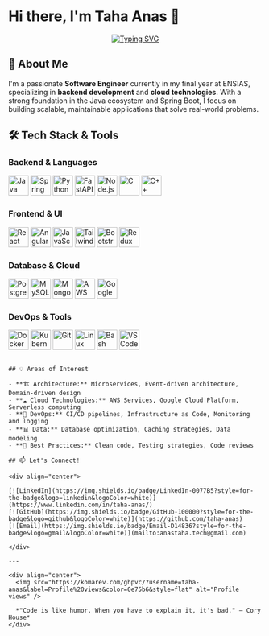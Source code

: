 # Hi there, I'm Taha Anas 👋

<div align="center">
  
[![Typing SVG](https://readme-typing-svg.herokuapp.com?font=Fira+Code&weight=500&size=22&pause=1000&color=2196F3&center=true&vCenter=true&width=600&lines=Taha+Anas;Software+Engineer;Backend+Development+Enthusiast;Cloud+%26+Microservices+Architect;Spring+Boot+Developer)](https://git.io/typing-svg)

</div>

## 🚀 About Me

I'm a passionate **Software Engineer** currently in my final year at ENSIAS, specializing in **backend development** and **cloud technologies**. With a strong foundation in the Java ecosystem and Spring Boot, I focus on building scalable, maintainable applications that solve real-world problems.




## 🛠️ Tech Stack & Tools

### Backend & Languages
<p align="left">
  <img src="https://raw.githubusercontent.com/danielcranney/readme-generator/main/public/icons/skills/java-colored.svg" alt="Java" width="40" height="40"/>
  <img src="https://raw.githubusercontent.com/danielcranney/readme-generator/main/public/icons/skills/spring-boot-colored.svg" alt="Spring Boot" width="40" height="40"/>
  <img src="https://raw.githubusercontent.com/danielcranney/readme-generator/main/public/icons/skills/python-colored.svg" alt="Python" width="40" height="40"/>
  <img src="https://raw.githubusercontent.com/danielcranney/readme-generator/main/public/icons/skills/fastapi-colored.svg" alt="FastAPI" width="40" height="40"/>
  <img src="https://raw.githubusercontent.com/danielcranney/readme-generator/main/public/icons/skills/nodejs-colored.svg" alt="Node.js" width="40" height="40"/>
  <img src="https://raw.githubusercontent.com/danielcranney/readme-generator/main/public/icons/skills/c-colored.svg" alt="C" width="40" height="40"/>
  <img src="https://raw.githubusercontent.com/danielcranney/readme-generator/main/public/icons/skills/cplusplus-colored.svg" alt="C++" width="40" height="40"/>
</p>

### Frontend & UI
<p align="left">
  <img src="https://raw.githubusercontent.com/danielcranney/readme-generator/main/public/icons/skills/react-colored.svg" alt="React" width="40" height="40"/>
  <img src="https://raw.githubusercontent.com/danielcranney/readme-generator/main/public/icons/skills/angularjs-colored.svg" alt="Angular" width="40" height="40"/>
  <img src="https://raw.githubusercontent.com/danielcranney/readme-generator/main/public/icons/skills/javascript-colored.svg" alt="JavaScript" width="40" height="40"/>
  <img src="https://raw.githubusercontent.com/danielcranney/readme-generator/main/public/icons/skills/tailwindcss-colored.svg" alt="Tailwind CSS" width="40" height="40"/>
  <img src="https://raw.githubusercontent.com/danielcranney/readme-generator/main/public/icons/skills/bootstrap-colored.svg" alt="Bootstrap" width="40" height="40"/>
  <img src="https://raw.githubusercontent.com/danielcranney/readme-generator/main/public/icons/skills/redux-colored.svg" alt="Redux" width="40" height="40"/>
</p>

### Database & Cloud
<p align="left">
  <img src="https://raw.githubusercontent.com/danielcranney/readme-generator/main/public/icons/skills/postgresql-colored.svg" alt="PostgreSQL" width="40" height="40"/>
  <img src="https://raw.githubusercontent.com/danielcranney/readme-generator/main/public/icons/skills/mysql-colored.svg" alt="MySQL" width="40" height="40"/>
  <img src="https://raw.githubusercontent.com/danielcranney/readme-generator/main/public/icons/skills/mongodb-colored.svg" alt="MongoDB" width="40" height="40"/>
  <img src="https://raw.githubusercontent.com/danielcranney/readme-generator/main/public/icons/skills/aws-colored-dark.svg" alt="AWS" width="40" height="40"/>
  <img src="https://raw.githubusercontent.com/danielcranney/readme-generator/main/public/icons/skills/googlecloud-colored.svg" alt="Google Cloud" width="40" height="40"/>
</p>

### DevOps & Tools
<p align="left">
  <img src="https://raw.githubusercontent.com/danielcranney/readme-generator/main/public/icons/skills/docker-colored.svg" alt="Docker" width="40" height="40"/>
  <img src="https://raw.githubusercontent.com/danielcranney/readme-generator/main/public/icons/skills/kubernetes-colored.svg" alt="Kubernetes" width="40" height="40"/>
  <img src="https://raw.githubusercontent.com/danielcranney/readme-generator/main/public/icons/skills/git-colored.svg" alt="Git" width="40" height="40"/>
  <img src="https://raw.githubusercontent.com/danielcranney/readme-generator/main/public/icons/skills/linux-colored.svg" alt="Linux" width="40" height="40"/>
  <img src="https://raw.githubusercontent.com/danielcranney/readme-generator/main/public/icons/skills/gnubash-colored.svg" alt="Bash" width="40" height="40"/>
  <img src="https://raw.githubusercontent.com/danielcranney/readme-generator/main/public/icons/skills/visualstudiocode-colored.svg" alt="VS Code" width="40" height="40"/>
</p>






```

## 💡 Areas of Interest

- **🏗️ Architecture:** Microservices, Event-driven architecture, Domain-driven design
- **☁️ Cloud Technologies:** AWS Services, Google Cloud Platform, Serverless computing
- **🔧 DevOps:** CI/CD pipelines, Infrastructure as Code, Monitoring and logging
- **📊 Data:** Database optimization, Caching strategies, Data modeling
- **🎯 Best Practices:** Clean code, Testing strategies, Code reviews

## 📫 Let's Connect!

<div align="center">
  
[![LinkedIn](https://img.shields.io/badge/LinkedIn-0077B5?style=for-the-badge&logo=linkedin&logoColor=white)](https://www.linkedin.com/in/taha-anas/)
[![GitHub](https://img.shields.io/badge/GitHub-100000?style=for-the-badge&logo=github&logoColor=white)](https://github.com/taha-anas)
[![Email](https://img.shields.io/badge/Email-D14836?style=for-the-badge&logo=gmail&logoColor=white)](mailto:anastaha.tech@gmail.com)

</div>

---

<div align="center">
  <img src="https://komarev.com/ghpvc/?username=taha-anas&label=Profile%20views&color=0e75b6&style=flat" alt="Profile views" />
  
  *"Code is like humor. When you have to explain it, it's bad." – Cory House*
</div>
